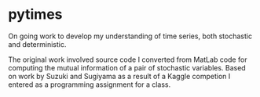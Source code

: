 pytimes
======

On going work to develop my understanding of time series, both stochastic and deterministic.

The original work involved source code I converted from MatLab code for computing the mutual information of a pair of stochastic variables.  Based on work by Suzuki and Sugiyama as a result of a Kaggle competion I entered as a programming assignment for a class.
      

